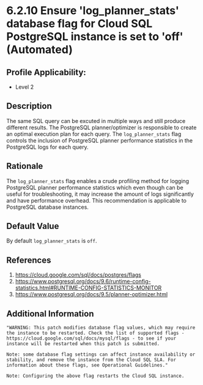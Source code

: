 # 6.2.10 Ensure 'log_planner_stats' database flag for Cloud SQL PostgreSQL instance is set to 'off' (Automated)

## Profile Applicability:

- Level 2

## Description

The same SQL query can be excuted in multiple ways and still produce different results. The PostgreSQL planner/optimizer is responsible to create an optimal execution plan for each query. The `log_planner_stats` flag controls the inclusion of PostgreSQL planner performance statistics in the PostgreSQL logs for each query.

## Rationale

The `log_planner_stats` flag enables a crude profiling method for logging PostgreSQL planner performance statistics which even though can be useful for troubleshooting, it may increase the amount of logs significantly and have performance overhead. This recommendation is applicable to PostgreSQL database instances.

## Default Value

By default `log_planner_stats` is `off`.

## References

1. https://cloud.google.com/sql/docs/postgres/flags
2. https://www.postgresql.org/docs/9.6/runtime-config-statistics.html#RUNTIME-CONFIG-STATISTICS-MONITOR
3. https://www.postgresql.org/docs/9.5/planner-optimizer.html

## Additional Information

```
"WARNING: This patch modifies database flag values, which may require the instance to be restarted. Check the list of supported flags - https://cloud.google.com/sql/docs/mysql/flags - to see if your instance will be restarted when this patch is submitted. 

Note: some database flag settings can affect instance availability or stability, and remove the instance from the Cloud SQL SLA. For information about these flags, see Operational Guidelines."
 
Note: Configuring the above flag restarts the Cloud SQL instance.
```